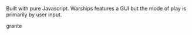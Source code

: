Built with pure Javascript. Warships features a GUI but the mode of play is primarily by user input.


grante
